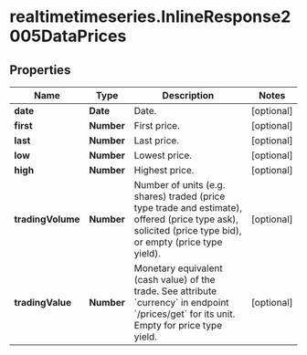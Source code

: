 # realtimetimeseries.InlineResponse2005DataPrices

## Properties

Name | Type | Description | Notes
------------ | ------------- | ------------- | -------------
**date** | **Date** | Date. | [optional] 
**first** | **Number** | First price. | [optional] 
**last** | **Number** | Last price. | [optional] 
**low** | **Number** | Lowest price. | [optional] 
**high** | **Number** | Highest price. | [optional] 
**tradingVolume** | **Number** | Number of units (e.g. shares) traded (price type trade and estimate), offered (price type ask), solicited (price type bid), or empty (price type yield). | [optional] 
**tradingValue** | **Number** | Monetary equivalent (cash value) of the trade. See attribute &#x60;currency&#x60; in endpoint &#x60;/prices/get&#x60; for its unit. Empty for price type yield. | [optional] 


